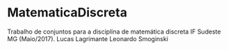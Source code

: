 # MatematicaDiscreta
Trabalho de conjuntos para a disciplina de matemática discreta IF Sudeste MG (Maio/2017).
Lucas Lagrimante
Leonardo Smoginski
